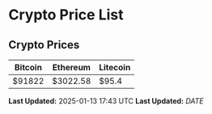 # Crypto Price List

## Crypto Prices
| Bitcoin | Ethereum | Litecoin |
| ------- | -------- | -------- |
| $91822 | $3022.58 | $95.4 |
**Last Updated:** 2025-01-13 17:43 UTC
**Last Updated:** $DATE$
